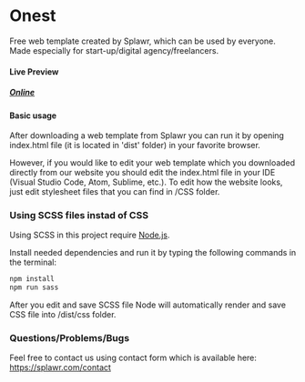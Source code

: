 # Onest

Free web template created by Splawr, which can be used by everyone. Made especially for start-up/digital agency/freelancers.

#### Live Preview

##### [Online](https://splawr.com/webtemplates/60ef358b01ba471e5435c64f)

#### Basic usage

After downloading a web template from Splawr you can run it by opening index.html file (it is located in 'dist' folder) in your favorite browser.

However, if you would like to edit your web template which you downloaded directly from our website you should edit the index.html file in your IDE (Visual Studio Code, Atom, Sublime, etc.). To edit how the website looks, just edit stylesheet files that you can find in /CSS folder.

### Using SCSS files instad of CSS

Using SCSS in this project require [Node.js](https://nodejs.org/).

Install needed dependencies and run it by typing the following commands in the terminal:

```sh
npm install
npm run sass
```

After you edit and save SCSS file Node will automatically render and save CSS file into /dist/css folder.

### Questions/Problems/Bugs

Feel free to contact us using contact form which is available here: https://splawr.com/contact
